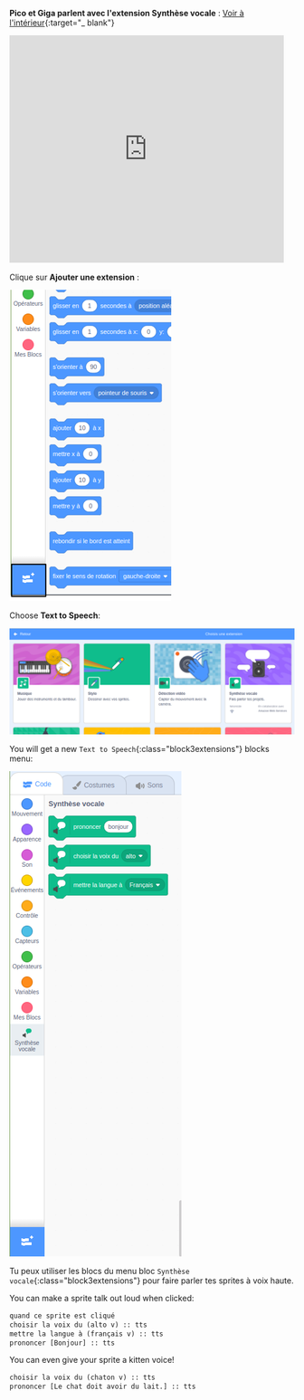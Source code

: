 **Pico et Giga parlent avec l'extension Synthèse vocale** : [Voir à l'intérieur](https://scratch.mit.edu/projects/499373708/editor){:target="_ blank"}

<div class="scratch-preview">
  <iframe allowtransparency="true" width="485" height="402" src="https://scratch.mit.edu/projects/embed/499373708/?autostart=false" frameborder="0"></iframe>
</div>

Clique sur **Ajouter une extension** :

![The 'Add Extension' icon.](images/add-extension.png)

Choose **Text to Speech**:

![L'extension « Synthèse vocale » en surbrillance.](images/text-to-speech.png)

You will get a new `Text to Speech`{:class="block3extensions"} blocks menu:

![Le menu des blocs « Synthèse vocale ».](images/text-to-speech-blocks.png)

Tu peux utiliser les blocs du menu bloc `Synthèse vocale`{:class="block3extensions"} pour faire parler tes sprites à voix haute.

You can make a sprite talk out loud when clicked:

```blocks3
quand ce sprite est cliqué
choisir la voix du (alto v) :: tts
mettre la langue à (français v) :: tts
prononcer [Bonjour] :: tts
```

You can even give your sprite a kitten voice!

```blocks3
choisir la voix du (chaton v) :: tts
prononcer [Le chat doit avoir du lait.] :: tts
```
